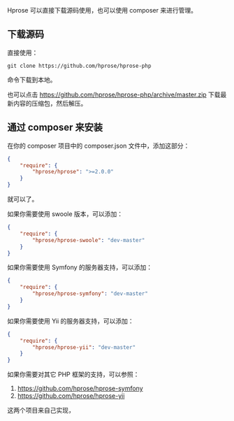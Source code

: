 Hprose 可以直接下载源码使用，也可以使用 composer 来进行管理。

## 下载源码

直接使用：

```
git clone https://github.com/hprose/hprose-php
```

命令下载到本地。

也可以点击 https://github.com/hprose/hprose-php/archive/master.zip 下载最新内容的压缩包，然后解压。

## 通过 composer 来安装

在你的 composer 项目中的 composer.json 文件中，添加这部分：

```json
{
    "require": {
        "hprose/hprose": ">=2.0.0"
    }
}
```

就可以了。

如果你需要使用 swoole 版本，可以添加：

```json
{
    "require": {
        "hprose/hprose-swoole": "dev-master"
    }
}
```

如果你需要使用 Symfony 的服务器支持，可以添加：

```json
{
    "require": {
        "hprose/hprose-symfony": "dev-master"
    }
}
```

如果你需要使用 Yii 的服务器支持，可以添加：

```json
{
    "require": {
        "hprose/hprose-yii": "dev-master"
    }
}
```

如果你需要对其它 PHP 框架的支持，可以参照：

1. https://github.com/hprose/hprose-symfony
2. https://github.com/hprose/hprose-yii

这两个项目来自己实现，